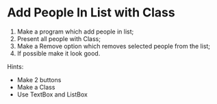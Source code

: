 # Add People In List with Class

1. Make a program which add people in list;
2. Present all people with Class;
3. Make a Remove option which removes selected people from the list;
4. If possible make it look good.

Hints:
- Make 2 buttons
- Make a Class
- Use TextBox and ListBox
